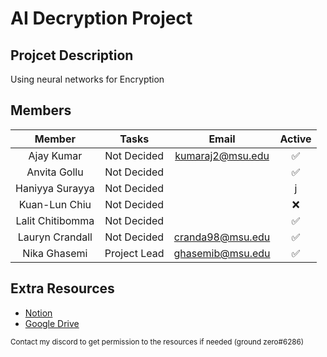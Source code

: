 # AI Decryption Project

## Projcet Description
Using neural networks for Encryption

## Members

| Member | Tasks | Email | Active |
| :---: | :---: | :---: | :---: | 
| Ajay Kumar | Not Decided | kumaraj2@msu.edu | ✅
| Anvita Gollu | Not Decided | |✅
| Haniyya Surayya | Not Decided | |j 
| Kuan-Lun Chiu | Not Decided | |❌
| Lalit Chitibomma | Not Decided | |✅
| Lauryn Crandall | Not Decided | cranda98@msu.edu | ✅
| Nika Ghasemi | Project Lead | ghasemib@msu.edu | ✅

## Extra Resources
- [Notion](https://www.notion.so/Home-ffac235305664e18870a63512b24d334)
- [Google Drive](https://drive.google.com/drive/folders/15DNhHIobs9S5rOsSpd0B5ZXzChYis3gD)

<sub>Contact my discord to get permission to the resources if needed (ground zero#6286)</sub>
